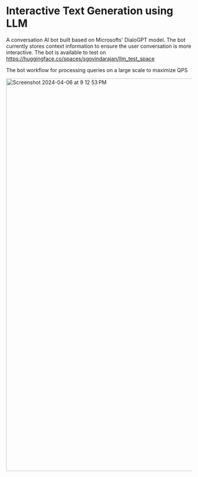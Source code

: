 # Interactive Text Generation using LLM 

A conversation AI bot built based on Microsofts' DialoGPT model. The bot currently stores context information to ensure the user conversation is more interactive. 
The bot is available to test on https://huggingface.co/spaces/sgovindarajan/llm_test_space 

The bot workflow for processing queries on a large scale to maximize QPS 

<img width="1063" alt="Screenshot 2024-04-06 at 9 12 53 PM" src="https://github.com/SankariGovindh/llm_bot/assets/9916054/7057963c-a734-4a21-98ea-3f15615a679c">

